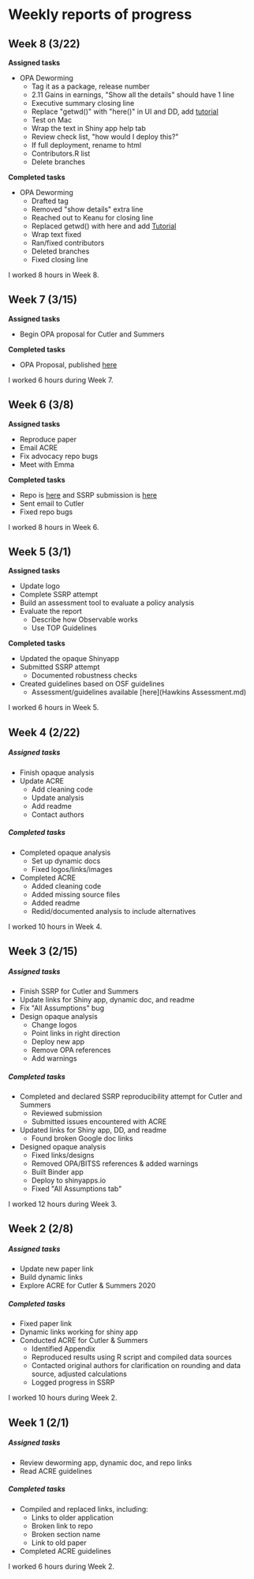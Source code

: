 # Weekly reports of progress

## Week 8 (3/22)

**Assigned tasks**

- OPA Deworming
  - Tag it as a package, release number
  - 2.11 Gains in earnings, "Show all the details" should have 1 line
  - Executive summary closing line
  - Replace "getwd()" with "here()" in UI and DD, add [tutorial](https://github.com/BITSS-OPA/Tutorials)
  - Test on Mac
  - Wrap the text in Shiny app help tab
  - Review check list, "how would I deploy this?"
  - If full deployment, rename to html
  - Contributors.R list
  - Delete branches

**Completed tasks**

- OPA Deworming
  - Drafted tag
  - Removed "show details" extra line
  - Reached out to Keanu for closing line
  - Replaced getwd() with here and add [Tutorial](https://github.com/BITSS-OPA/Tutorials/blob/master/R_markdown/Here%20Tutorial.md)
  - Wrap text fixed
  - Ran/fixed contributors
  - Deleted branches
  - Fixed closing line

I worked 8 hours in Week 8.

## Week 7 (3/15)

**Assigned tasks**

- Begin OPA proposal for Cutler and Summers

**Completed tasks**

- OPA Proposal, published [here](https://github.com/petezh/ACRE-Cutler-Summers/blob/main/OPA%20Proposal.md)

I worked 6 hours during Week 7.

## Week 6 (3/8)

**Assigned tasks**

- Reproduce paper
- Email ACRE
- Fix advocacy repo bugs
- Meet with Emma

**Completed tasks**

- Repo is [here](https://github.com/petezh/ACRE-Wu) and SSRP submission is [here](https://www.socialsciencereproduction.org/reproductions/a860b7ac-3dbc-4fdb-bd46-f92ba34062cb/index)
- Sent email to Cutler
- Fixed repo bugs

I worked 8 hours in Week 6.

## Week 5 (3/1)

**Assigned tasks**

- Update logo
- Complete SSRP attempt
- Build an assessment tool to evaluate a policy analysis
- Evaluate the report
  - Describe how Observable works
  - Use TOP Guidelines

**Completed tasks**

- Updated the opaque Shinyapp
- Submitted SSRP attempt
  - Documented robustness checks
- Created guidelines based on OSF guidelines
  - Assessment/guidelines available [here](Hawkins Assessment.md)

I worked 6 hours in Week 5.

## Week 4 (2/22)

##### Assigned tasks

- Finish opaque analysis
- Update ACRE
  - Add cleaning code
  - Update analysis
  - Add readme
  - Contact authors

##### Completed tasks

- Completed opaque analysis
  - Set up dynamic docs
  - Fixed logos/links/images
- Completed ACRE
  - Added cleaning code
  - Added missing source files
  - Added readme
  - Redid/documented analysis to include alternatives

I worked 10 hours in Week 4.

## Week 3 (2/15)

##### Assigned tasks

* Finish SSRP for Cutler and Summers
* Update links for Shiny app, dynamic doc, and readme
* Fix "All Assumptions" bug
* Design opaque analysis
  * Change logos
  * Point links in right direction
  * Deploy new app
  * Remove OPA references
  * Add warnings

##### Completed tasks

- Completed and declared SSRP reproducibility attempt for Cutler and Summers
  - Reviewed submission
  - Submitted issues encountered with ACRE
- Updated links for Shiny app, DD, and readme
  - Found broken Google doc links
- Designed opaque analysis
  - Fixed links/designs
  - Removed OPA/BITSS references & added warnings
  - Built Binder app
  - Deploy to shinyapps.io
  - Fixed "All Assumptions tab"

I worked 12 hours during Week 3.

## Week 2 (2/8)

##### Assigned tasks  

- Update new paper link
- Build dynamic links
- Explore ACRE for Cutler & Summers 2020

##### Completed tasks

- Fixed paper link
- Dynamic links working for shiny app
- Conducted ACRE for Cutler & Summers
  - Identified Appendix
  - Reproduced results using R script and compiled data sources
  - Contacted original authors for clarification on rounding and data source, adjusted calculations
  - Logged progress in SSRP

I worked 10 hours during Week 2.

## Week 1 (2/1)

##### Assigned tasks
- Review deworming app, dynamic doc, and repo links
- Read ACRE guidelines
##### Completed tasks
- Compiled and replaced links, including:
  - Links to older application
  - Broken link to repo
  - Broken section name
  - Link to old paper
- Completed ACRE guidelines

I worked 6 hours during Week 2.  
